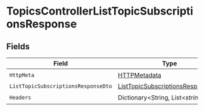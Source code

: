 # TopicsControllerListTopicSubscriptionsResponse


## Fields

| Field                                                                                             | Type                                                                                              | Required                                                                                          | Description                                                                                       |
| ------------------------------------------------------------------------------------------------- | ------------------------------------------------------------------------------------------------- | ------------------------------------------------------------------------------------------------- | ------------------------------------------------------------------------------------------------- |
| `HttpMeta`                                                                                        | [HTTPMetadata](../../Models/Components/HTTPMetadata.md)                                           | :heavy_check_mark:                                                                                | N/A                                                                                               |
| `ListTopicSubscriptionsResponseDto`                                                               | [ListTopicSubscriptionsResponseDto](../../Models/Components/ListTopicSubscriptionsResponseDto.md) | :heavy_minus_sign:                                                                                | OK                                                                                                |
| `Headers`                                                                                         | Dictionary<String, List<*string*>>                                                                | :heavy_check_mark:                                                                                | N/A                                                                                               |